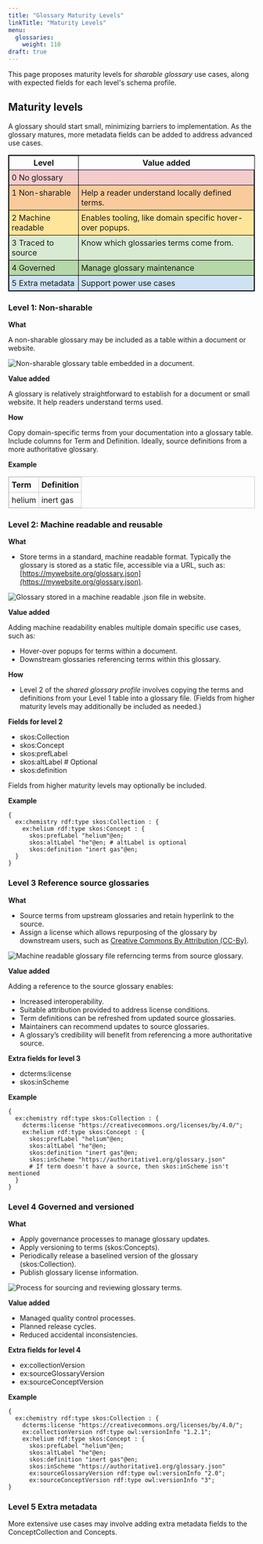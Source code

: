```yaml
---
title: "Glossary Maturity Levels"
linkTitle: "Maturity Levels"
menu:
  glossaries:
    weight: 110
draft: true
---
```


This page proposes maturity levels for _sharable glossary_ use cases, along with expected fields for each level's schema profile.

## Maturity levels
A glossary should start small, minimizing barriers to implementation. As the glossary matures, more metadata fields can be added to address advanced use cases. 

<style>
table {
  border-collapse:collapse;
  border:1px solid #ccc;
}
tbody, tr, td {
  border:inherit;
  border-collapse:inherit;
  vertical-align: text-top;
}
td {
  padding:5px;
}
.style0 {
  border-collapse:collapse;
  border:1px solid #000000
}
.style1 {
  background-color:#f4cccc;
}
.style2 {
  background-color:#f9cb9c;
}
.style3 {
  background-color:#ffe599;
}
.style4 {
  background-color:#d9ead3;
}
.style5 {
  background-color:#b6d7a8;
}
.style6 {
  background-color:#cfe2f3;
}
</style>
<table class="style0">
<thead>
<tr>
<th class="style0"><strong>Level</strong></th>
<th><strong>Value added</strong></th>
</tr>
</thead>
<tbody>
<tr>
<td class="style1">0 No glossary</td>
<td class="style1"></td>
</tr>
<tr>
<td class="style2">1 Non-sharable</td>
<td class="style2">Help a reader understand locally defined terms.</td>
</tr>
<tr>
<td class="style3">2 Machine readable</td>
<td class="style3">Enables tooling, like domain specific hover-over popups.</td>
</tr>
<tr>
<td class="style4">3 Traced to source</td>
<td class="style4">Know which glossaries terms come from.</td>
</tr>
<tr>
<td class="style5">4 Governed</td>
<td class="style5">Manage glossary maintenance</td>
</tr>
<tr>
<td class="style6">5 Extra metadata</td>
<td class="style6">Support power use cases</td>
</tr>
</tbody>
</table>

### Level 1: Non-sharable

**What**

A non-sharable glossary may be included as a table within a document or website.

![Non-sharable glossary table embedded in a document.](../images/glossaries-not-shared.svg "Non-sharable glossary.")

**Value added**

A glossary is relatively straightforward to establish for a document or small website. It help readers understand terms used.

**How**

Copy domain-specific terms from your documentation into a glossary table. Include columns for Term and Definition. Ideally, source definitions from a more authoritative glossary.

**Example**

<table>
  <tr>
   <td><strong>Term</strong>
   </td>
   <td><strong>Definition</strong>
   </td>
  </tr>
  <tr>
   <td>helium
   </td>
   <td>inert gas
   </td>
  </tr>
</table>

### Level 2: Machine readable and reusable

**What**

* Store terms in a standard, machine readable format. Typically the glossary is stored as a static file, accessible via a URL, such as: [https://mywebsite.org/glossary.json](https://mywebsite.org/glossary.json).

![Glossary stored in a machine readable .json file in website.](../images/glossaries-machine-readable.svg "Glossary stored in a machine readable .json file in website.")

**Value added**

Adding machine readability enables multiple domain specific use cases, such as:

* Hover-over popups for terms within a document.
* Downstream glossaries referencing terms within this glossary.

**How**

* Level 2 of the _shared glossary profile_ involves copying the terms and definitions from your Level 1 table into a glossary file. (Fields from higher maturity levels may additionally be included as needed.)

**Fields for level 2**

* skos:Collection
* skos:Concept
* skos:prefLabel
* skos:altLabel # Optional
* skos:definition

Fields from higher maturity levels may optionally be included.

**Example**

```
{
  ex:chemistry rdf:type skos:Collection : {
    ex:helium rdf:type skos:Concept : {
      skos:prefLabel "helium"@en;
      skos:altLabel "he"@en; # altLabel is optional
      skos:definition "inert gas"@en;
  }
}
```

### Level 3 Reference source glossaries

**What**

* Source terms from upstream glossaries and retain hyperlink to the source.
* Assign a license which allows repurposing of the glossary by downstream users, such as [Creative Commons By Attribution (CC-By)](https://creativecommons.org/licenses/by/4.0/). 

![Machine readable glossary file referncing terms from source glossary.](../images/glossaries-ref-source.svg "Glossary terms referencing source.")

**Value added**

Adding a reference to the source glossary enables:

* Increased interoperability.
* Suitable attribution provided to address license conditions.
* Term definitions can be refreshed from updated source glossaries.
* Maintainers can recommend updates to source glossaries.
* A glossary’s credibility will benefit from referencing a more authoritative source.

**Extra fields for level 3**

* dcterms:license
* skos:inScheme

**Example**

```
{
  ex:chemistry rdf:type skos:Collection : {
    dcterms:license "https://creativecommons.org/licenses/by/4.0/";
    ex:helium rdf:type skos:Concept : {
      skos:prefLabel "helium"@en;
      skos:altLabel "he"@en;
      skos:definition "inert gas"@en;
      skos:inScheme "https://authoritative1.org/glossary.json"
      # If term doesn't have a source, then skos:inScheme isn't mentioned
  }
}
```
### Level 4 Governed and versioned

**What**

* Apply governance processes to manage glossary updates.
* Apply versioning to terms (skos:Concepts).
* Periodically release a baselined version of the glossary (skos:Collection).
* Publish glossary license information.

![Process for sourcing and reviewing glossary terms.](../images/glossaries-governed.svg "Possible glossary governance process.")

**Value added**

* Managed quality control processes.
* Planned release cycles.
* Reduced accidental inconsistencies.

**Extra fields for level 4**

* ex:collectionVersion
* ex:sourceGlossaryVersion
* ex:sourceConceptVersion

**Example**

```
{
  ex:chemistry rdf:type skos:Collection : {
    dcterms:license "https://creativecommons.org/licenses/by/4.0/";
    ex:collectionVersion rdf:type owl:versionInfo "1.2.1";
    ex:helium rdf:type skos:Concept : {
      skos:prefLabel "helium"@en;
      skos:altLabel "he"@en;
      skos:definition "inert gas"@en;
      skos:inScheme "https://authoritative1.org/glossary.json"
      ex:sourceGlossaryVersion rdf:type owl:versionInfo "2.0";
      ex:sourceConceptVersion rdf:type owl:versionInfo "3";
}
```

### Level 5 Extra metadata

More extensive use cases may involve adding extra metadata fields to the ConceptCollection and Concepts.